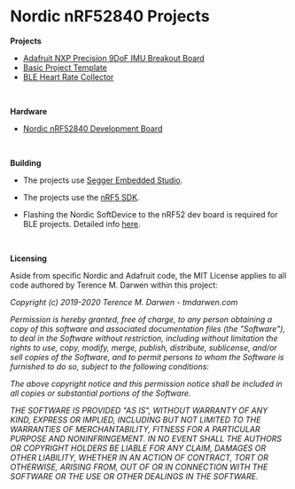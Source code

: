 Nordic nRF52840 Projects
========================

**Projects**

-    [Adafruit NXP Precision 9DoF IMU Breakout Board ](AdafruitNXP9DoF)
-    [Basic Project Template](BasicProjectTemplate)
-    [BLE Heart Rate Collector](HRCollector)

 

**Hardware**

-   [Nordic nRF52840 Development Board](https://www.mouser.com/new/nordic-semiconductor/nordic-nRF52840-dev-kit/)

 


**Building**

-   The projects use [Segger Embedded Studio](https://www.nordicsemi.com/Software-and-Tools/Development-Tools/Segger-Embedded-Studio).

-   The projects use the [nRF5 SDK](https://www.nordicsemi.com/Software-and-Tools/Software/nRF5-SDK). 

-   Flashing the Nordic SoftDevice to the nRF52 dev board is required for BLE projects.  Detailed info [here](https://infocenter.nordicsemi.com/topic/com.nordic.infocenter.sdk5.v15.2.0/getting_started_softdevice.html).

 

**Licensing**

Aside from specific Nordic and Adafruit code, the MIT License applies to all code 
authored by Terence M. Darwen within this project:

*Copyright (c) 2019-2020 Terence M. Darwen - tmdarwen.com*

*Permission is hereby granted, free of charge, to any person obtaining a copy of
this software and associated documentation files (the "Software"), to deal in
the Software without restriction, including without limitation the rights to
use, copy, modify, merge, publish, distribute, sublicense, and/or sell copies of
the Software, and to permit persons to whom the Software is furnished to do so,
subject to the following conditions:*

*The above copyright notice and this permission notice shall be included in all
copies or substantial portions of the Software.*

*THE SOFTWARE IS PROVIDED "AS IS", WITHOUT WARRANTY OF ANY KIND, EXPRESS OR
IMPLIED, INCLUDING BUT NOT LIMITED TO THE WARRANTIES OF MERCHANTABILITY, FITNESS
FOR A PARTICULAR PURPOSE AND NONINFRINGEMENT. IN NO EVENT SHALL THE AUTHORS OR
COPYRIGHT HOLDERS BE LIABLE FOR ANY CLAIM, DAMAGES OR OTHER LIABILITY, WHETHER
IN AN ACTION OF CONTRACT, TORT OR OTHERWISE, ARISING FROM, OUT OF OR IN
CONNECTION WITH THE SOFTWARE OR THE USE OR OTHER DEALINGS IN THE SOFTWARE.*
